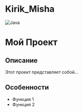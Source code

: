 # Kirik_Misha
![Java](https://img.shields.io/badge/Java-Java)
# Мой Проект

## Описание
Этот проект представляет собой...

## Особенности
- Функция 1
- Функция 2
